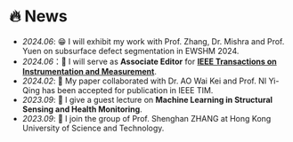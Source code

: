 # 🔥 News
- *2024.06*: 😁 I will exhibit my work with Prof. Zhang, Dr. Mishra and Prof. Yuen on subsurface defect segmentation in EWSHM 2024.
- *2024.06*：🎊 I will serve as **Associate Editor** for [**IEEE Transactions on Instrumentation and Measurement**](https://ieeexplore.ieee.org/xpl/RecentIssue.jsp?punumber=19).
- *2024.02*: 🎉 My paper collaborated with Dr. AO Wai Kei and Prof. NI Yi-Qing 
 has been accepted for publication in IEEE TIM.
- *2023.09*: 📖 I give a guest lecture on **Machine Learning in Structural Sensing and Health Monitoring**.
- *2023.09*: 🚀 I join the group of Prof. Shenghan ZHANG at Hong Kong University of Science and Technology.